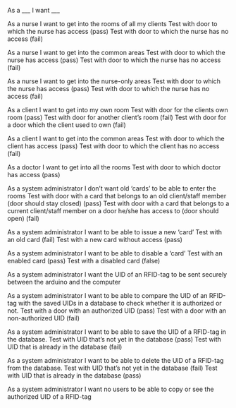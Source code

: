 As a ___ I want ___


As a nurse I want to get into the rooms of all my clients
    Test with door to which the nurse has access     (pass)
    Test with door to which the nurse has no access  (fail)


As a nurse I want to get into the common areas
    Test with door to which the nurse has access     (pass)
    Test with door to which the nurse has no access  (fail)


As a nurse I want to get into the nurse-only areas
    Test with door to which the nurse has access     (pass)
    Test with door to which the nurse has no access  (fail)


As a client I want to get into my own room
    Test with door for the clients own room          (pass)
    Test with door for another client’s room         (fail)
    Test with door for a door which the client used to own	(fail)


As a client I want to get into the common areas
    Test with door to which the client has access    (pass)
    Test with door to which the client has no access (fail)


As a doctor I want to get into all the rooms
    Test with door to which doctor has access 		(pass)
  
As a system administrator I don’t want old ‘cards’ to be able to enter the rooms
    Test with door with a card that belongs to an old client/staff member (door should stay closed)	(pass)
    Test with door with a card that belongs to a current client/staff member on a door he/she has access to (door should open) (fail)


As a system administrator I want to be able to issue a new ‘card’
    Test with an old card (fail)
    Test with a new card without access (pass) 


As a system administrator I want to be able to disable a ‘card’
    Test with an enabled card (pass)
    Test with a disabled card (false)


As a system administrator I want the UID of an RFID-tag to be sent securely between the arduino and the computer


As a system administrator I want to be able to compare the UID of an RFID-tag with the saved UIDs in a database to check whether it is authorized or not.
    Test with a door with an authorized UID (pass)
    Test with a door with an non-authorized UID (fail)


As a system administrator I want to be able to save the UID of a RFID-tag in the database.
    Test with UID that’s not yet in the database (pass)
    Test with UID that is already in the database (fail)


As a system administrator I want to be able to delete the UID of a RFID-tag from the database.
    Test with UID that’s not yet in the database (fail)
    Test with UID that is already in the database (pass)


As a system administrator I want no users to be able to copy or see the authorized UID of a RFID-tag


